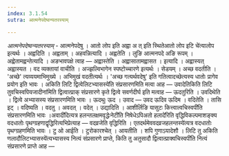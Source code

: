 ```yaml
---
index: 3.1.54
sutra: आत्मनेपदेष्वन्यतरस्याम्

---
```

_आत्मनेपदेष्वन्यतरस्याम्_ - आत्मनेपदेषु । आतो लोप इति अह्वा अ त् इति स्थितेआतो लोप इटि चे॑त्यालोप इत्यर्थः । अह्वदिति । अह्वताम् । अहवन्नित्यादि । अह्वतेति । लुङि आत्मनपदे अङि रूपम् । अह्वेतामह्वन्तेत्यादि । अङभावपक्षे त्वाह — अह्वास्तेति । अह्वासातामह्वासत । इत्यादि । अह्वास्यत् अह्वास्यत । वद व्यक्तायां वाचीति । अज्झल्विभागेन स्पष्टोच्चारणे इत्यर्थः । सेडयम् । अच्छ वदतीति । 'अच्छे' त्यव्ययमाभिमुख्ये । अभिमुखं वदतीत्यर्थः । 'अच्छ गत्यर्थवदेषु' इति गतित्वादच्छेत्यस्य धातोः प्रागेव प्रयोग इति भावः । अकिति लिटि द्वित्वेलिटभ्यासस्ये॑ति संप्रसारणमिति मत्वा आह —  उवादेतिकिति लिटि तुवचिस्वपियजादीना॑मिति द्वित्वात्प्राक् संप्रसारणे कृते द्वित्वे सवर्णदीर्घ इति मत्वाह —  ऊदतुरिति । उवदिथेति । द्वित्वे अभ्यासस्य संप्रसारणमिति भावः । ऊदथुः ऊद । उवाद — उवद ऊदिव ऊदिम । वदितेति । तासि इट् । वदिष्यति । वदतु । अवदत् । वदेत् । उद्यादिति । आशीर्लिङि यासुटः कित्त्वात्वचिस्वपी॑ति संप्रसारणमिति भावः ।अवादी॑दित्यत्र हलन्तलक्षमवृद्धेःनेटी॑ति निषेधेऽपिअतो हलादे॑रिति वृद्धिविकल्पमाशङ्क्य वदधातोः पृथग्ग्रहणाद्वृद्धिरित्यभिप्रेत्याह —  वदव्रजेति वृद्धिरिति । एतदर्थमेववदव्रजहलन्तस्ये॑त्यत्र वदधातोः पृथग्ग्रहणमिति भावः । टु ओ आईति । टुरोकारश्चेत् । आयतीति । शपि गुणाऽयादेशौ । लिटि तु अकिति णलादौलिटभ्यासस्ये॑त्यभ्यासस्य नित्यं संप्रसारणे प्राप्ते, किति तु अतुसादौ द्वित्वात्प्राक्वचिस्वपी॑ति नित्यं संप्रसारणे प्राप्ते आह —